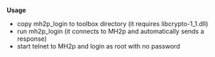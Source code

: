 **Usage**

* copy mh2p_login to toolbox directory (it requires libcrypto-1_1.dll)
* run mh2p_login (it connects to MH2p and automatically sends a response)
* start telnet to MH2p and login as root with no password
